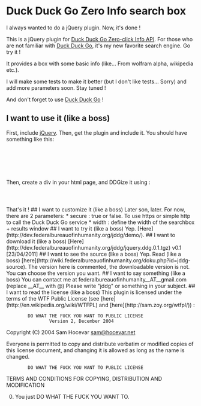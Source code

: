 # Duck Duck Go Zero Info search box
I always wanted to do a jQuery plugin. Now, it's done !

This is a jQuery plugin for [Duck Duck Go Zero-click Info API](https://duckduckgo.com/api.html).
For those who are not familiar with [Duck Duck Go](https://duckduckgo.com/), it's my new favorite search engine. Go try it !

It provides a box with some basic info (like... From wolfram alpha, wikipedia etc.).

I will make some tests to make it better (but I don't like tests... Sorry) and add more parameters soon.
Stay tuned !

And don't forget to use [Duck Duck Go](https://duckduckgo.com/) !
## I want to use it (like a boss)
First, include [jQuery](http://jquery.com/).
Then, get the plugin and include it.
You should have something like this:
<code javascript>
<script type='text/javascript' src='/path/to/jquery.min.js'></script>
<script type='text/javascript' src='/path/to/jquery.ddg.min.js'></script>
</code>

Then, create a div in your html page, and DDGize it using :
<code javascript>
<script type='text/javascript'>
  $(function() {
    $('#search-ddg').ddg({secure:true});
  });
</script>
</code>
That's it !
## I want to customize it (like a boss)
Later son, later.
For now, there are 2 parameters:
  * secure : true or false. To use https or simple http to call the Duck Duck Go service
  * width : define the width of the searchbox + results window
## I want to try it (like a boss)
Yep. [Here](http://dev.federalbureauofinhumanity.org/jddg/demo/).
## I want to download it (like a boss)
[Here](http://dev.federalbureauofinhumanity.org/jddg/jquery.ddg.0.1.tgz) v0.1 [23/04/2011]
## I want to see the source (like a boss)
Yep. Read (like a boss) [here](http://wiki.federalbureauofinhumanity.org/doku.php?id=jddg-source).
The version here is commented, the downloadable version is not.
You can choose the version you want.
## I want to say something (like a boss)
You can contact me at federalbureauofinhumanity__AT__gmail.com
(replace __AT__ with @)
Please write "jddg" or something in your subject.
## I want to read the license (like a boss)
This plugin is licensed under the terms of the WTF Public License (see [here](http://en.wikipedia.org/wiki/WTFPL) and [here](http://sam.zoy.org/wtfpl/)) :

            DO WHAT THE FUCK YOU WANT TO PUBLIC LICENSE 
                    Version 2, December 2004 

 Copyright (C) 2004 Sam Hocevar <sam@hocevar.net> 

 Everyone is permitted to copy and distribute verbatim or modified 
 copies of this license document, and changing it is allowed as long 
 as the name is changed. 

            DO WHAT THE FUCK YOU WANT TO PUBLIC LICENSE 
   TERMS AND CONDITIONS FOR COPYING, DISTRIBUTION AND MODIFICATION 

  0. You just DO WHAT THE FUCK YOU WANT TO. 

